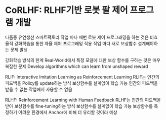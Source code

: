 # CoRLHF: RLHF기반 로봇 팔 제어 프로그램 개발

다품종 유연생산 스마트팩토리
작업 마다 매번 로봇 제어 프로그래밍을 하는 것은 비효율적
강화학습을 통한 자율 제어 프로그래밍 적용
작업 마다 새로 보상함수 설계해야하는 문제 발생

강화학습 방식의 한계 
Real-World에서 특정 모델에 대한 보상 함수를 구하는 것은 매우 복잡한 문제
Develop algorithms which can learn from unshaped reward


RLIF: Interactive Imitation Learning as Reinforcement Learning
RLIF는 인간의 피드백을 Policy를 update하는 방식
보상함수를 설계없이 학습 가능 
인간의 피드백을 받을 수 없는 작업에서 사용할 수 없음


RLHF: Reinforcement Learning with Human Feedback
RLHF는 인간의 피드백을 받아 보상함수를 fine-tuning하는 방식
보상함수를 설계없이 학습 가능 
보상함수를 특정하기 어려운 환경에서 Anchor에 비해 더 유리할 것이라 예상

